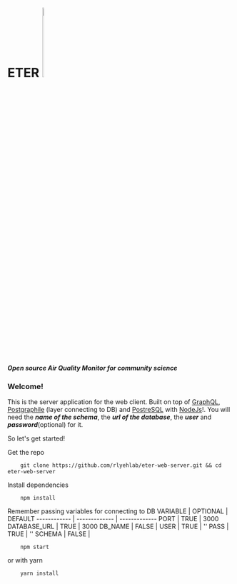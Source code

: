 # ETER <img src="https://github.com/rlyehlab/ETER/blob/master/general/design/icono.svg" width=3% height=20%>  
***Open source Air Quality Monitor for community science***

### Welcome!

This is the server application for the web client. 
Built on top of [GraphQL](https://graphql.org/), [Postgraphile](https://www.graphile.org/) (layer connecting to DB) and [PostreSQL](https://www.postgresql.org/download/) with [NodeJs](https://nodejs.org/)!.
You will need the ***name of the schema***, the ***url of the database***, the ***user*** and ***password***(optional) for it.

So let's get started!

Get the repo
```
    git clone https://github.com/rlyehlab/eter-web-server.git && cd eter-web-server 
```
Install dependencies
```
    npm install
```
Remember passing variables for connecting to DB
VARIABLE | OPTIONAL | DEFAULT
------------ | ------------- | -------------
PORT | TRUE | 3000
DATABASE_URL | TRUE | 3000
DB_NAME | FALSE | 
USER | TRUE | ''
PASS | TRUE | ''
SCHEMA | FALSE | 

```
    npm start
```
or with yarn
```
    yarn install
```